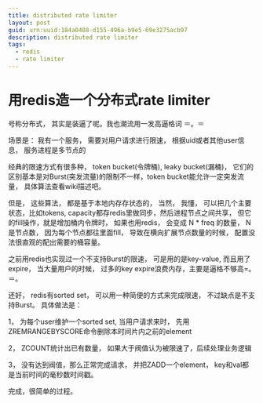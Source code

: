 ```yaml
---
title: distributed rate limiter
layout: post
guid: urn:uuid:184a0408-d155-496a-b9e5-69e3275acb97
description: distributed rate limiter
tags:
  - redis
  - rate limiter
---
```

# 用redis造一个分布式rate limiter

号称分布式， 其实是装逼了呢。我也潮流用一发高逼格词 ＝。＝ 

场景是： 我有一个服务， 需要对用户请求进行限速， 根据uid或者其他user信息， 服务进程是多节点的

经典的限速方式有很多种， token bucket(令牌桶), leaky bucket(漏桶)， 它们的区别基本是对Burst(突发流量)的限制不一样，token bucket能允许一定突发流量， 具体算法查看wiki描述吧。 

但是， 这些算法， 都是基于本地内存存状态的， 当然， 我懂， 可以把几个主要状态，比如tokens, capacity都存redis里做同步，然后进程节点之间共享， 但它的fill操作，就是增加桶内令牌时， 如果也用redis， 会变成 N \* freq 的数量， N是节点数， 因为每个节点都往里面fill， 导致在横向扩展节点数量的时候， 配置没法很直观的配出需要的桶容量。 

之前用redis也实现过一个不支持Burst的限速， 可是用的是key-value, 而且用了expire， 当大量用户的时候， 过多的key expire浪费内存，主要是逼格不够高=。＝。

还好， redis有sorted set， 可以用一种简便的方式来完成限速， 不过缺点是不支持Burst。 具体做法是： 

1， 为每个user维护一个sorted set, 当用户请求来时， 先用 ZREMRANGEBYSCORE命令删除本时间片内之前的element 

2， ZCOUNT统计出已有数量， 如果大于阀值认为被限速了，后续处理业务逻辑 

3， 没有达到阀值，那么正常完成请求， 并把ZADD一个element， key和val都是当前时间的毫秒数时间戳。

完成，很简单的过程。


